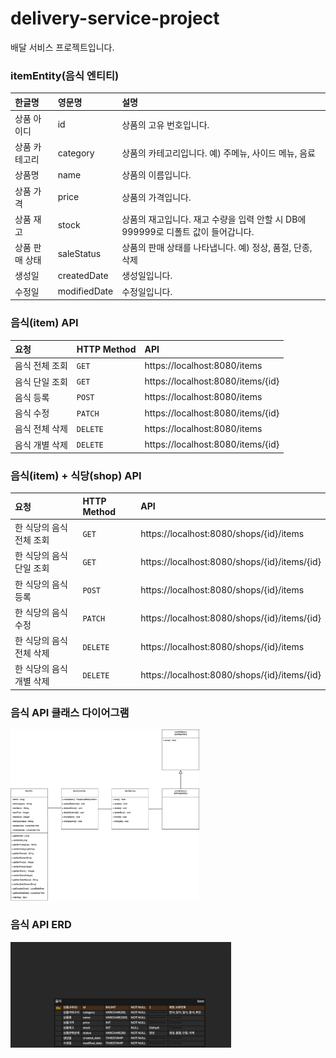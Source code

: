 # delivery-service-project 
배달 서비스 프로젝트입니다.

### itemEntity(음식 엔티티)
| 한글명      | 영문명          | 설명                                                  |
|:---------|:-------------|:----------------------------------------------------|
| 상품 아이디   | id           | 상품의 고유 번호입니다.                                       |
| 상품 카테고리  | category     | 상품의 카테고리입니다. 예) 주메뉴, 사이드 메뉴, 음료                     |
 | 상품명      | name         | 상품의 이름입니다.                                          |
| 상품 가격    | price        | 상품의 가격입니다.                                          |
| 상품 재고    | stock        | 상품의 재고입니다. 재고 수량을 입력 안할 시 DB에 999999로 디폴트 값이 들어갑니다. |
| 상품 판매 상태 | saleStatus   | 상품의 판매 상태를 나타냅니다. 예) 정상, 품절, 단종, 삭제                 |
| 생성일      | createdDate  | 생성일입니다.                                             |
| 수정일      | modifiedDate | 수정일입니다.                                             |


### 음식(item) API
| 요청         | HTTP Method | API                               |
|:-----------|:------------|:----------------------------------|
| 음식 전체 조회   | `GET`       | https://localhost:8080/items      |
| 음식 단일 조회   | `GET`       | https://localhost:8080/items/{id} |
| 음식 등록      | `POST`      | https://localhost:8080/items      |
| 음식 수정      | `PATCH`     | https://localhost:8080/items/{id} |
| 음식 전체 삭제   | `DELETE`    | https://localhost:8080/items      |
| 음식 개별 삭제   | `DELETE`    | https://localhost:8080/items/{id} |

### 음식(item) + 식당(shop) API
| 요청              | HTTP Method   | API                                          |
|:----------------|:--------------|:---------------------------------------------|
| 한 식당의 음식 전체 조회  | `GET`         | https://localhost:8080/shops/{id}/items      |
| 한 식당의 음식 단일 조회  | `GET`         | https://localhost:8080/shops/{id}/items/{id} |
| 한 식당의 음식 등록     | `POST`        | https://localhost:8080/shops/{id}/items      |
| 한 식당의 음식 수정     | `PATCH`       | https://localhost:8080/shops/{id}/items/{id} |
| 한 식당의 음식 전체 삭제  | `DELETE`      | https://localhost:8080/shops/{id}/items      |
| 한 식당의 음식 개별 삭제  | `DELETE`      | https://localhost:8080/shops/{id}/items/{id} |

### 음식 API 클래스 다이어그램
<img src="./img/음식API_클래스다이어그램.drawio.png" width="60%" height="60%"/>

### 음식 API ERD
<img src="./img/item_erd.png" width="70%" height="70%"/>
